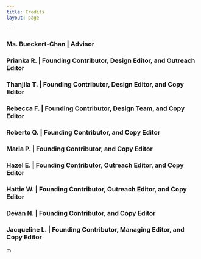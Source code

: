 ```yaml
---
title: Credits
layout: page

---
```

### Ms. Bueckert-Chan | Advisor

### Prianka R. | Founding Contributor, Design Editor, and Outreach Editor

### Thanjila T. | Founding Contributor, Design Editor, and Copy Editor

### Rebecca F. | Founding Contributor, Design Team, and Copy Editor

### Roberto Q. | Founding Contributor, and Copy Editor

### Maria P. | Founding Contributor, and Copy Editor

### Hazel E. | Founding Contributor, Outreach Editor, and Copy Editor

### Hattie W. | Founding Contributor, Outreach Editor, and Copy Editor

### Devan N. | Founding Contributor, and Copy Editor

### Jacqueline L. | Founding Contributor, Managing Editor, and Copy Editor

 m